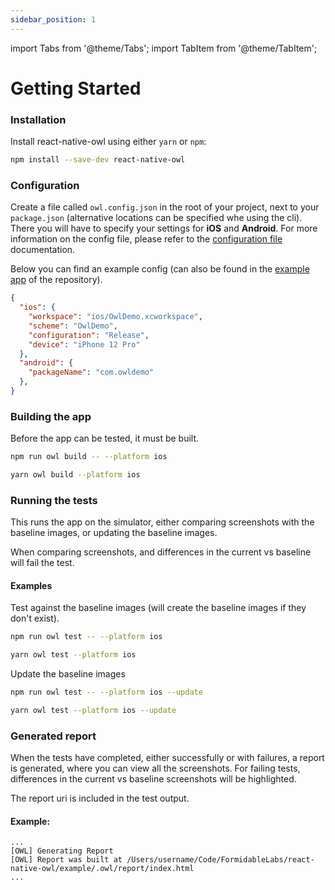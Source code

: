```yaml
---
sidebar_position: 1
---
```


import Tabs from '@theme/Tabs';
import TabItem from '@theme/TabItem';

# Getting Started

### Installation

Install react-native-owl using either `yarn` or `npm`:

```bash npm2yarn
npm install --save-dev react-native-owl
```

### Configuration

Create a file called `owl.config.json` in the root of your project, next to your `package.json` (alternative locations can be specified whe using the cli). There you will have to specify your settings for **iOS** and **Android**. For more information on the config file, please refer to the [configuration file](/docs/introduction/config-file) documentation.

Below you can find an example config (can also be found in the [example app](https://github.com/FormidableLabs/react-native-owl/tree/main/example) of the repository).

```json title="owl.config.json"
{
  "ios": {
    "workspace": "ios/OwlDemo.xcworkspace",
    "scheme": "OwlDemo",
    "configuration": "Release",
    "device": "iPhone 12 Pro"
  },
  "android": {
    "packageName": "com.owldemo"
  },
}
```

### Building the app

Before the app can be tested, it must be built.

<Tabs>
  <TabItem value="npm" label="npm" default>

```bash
npm run owl build -- --platform ios
```

  </TabItem>
  <TabItem value="yarn" label="Yarn">

```bash
yarn owl build --platform ios
```

  </TabItem>
</Tabs>

### Running the tests

This runs the app on the simulator, either comparing screenshots with the baseline images, or updating the baseline images.

When comparing screenshots, and differences in the current vs baseline will fail the test.

#### Examples

Test against the baseline images (will create the baseline images if they don't exist).

<Tabs>
  <TabItem value="npm" label="npm" default>

```bash
npm run owl test -- --platform ios
```

  </TabItem>
  <TabItem value="yarn" label="Yarn">

```bash
yarn owl test --platform ios
```

  </TabItem>
</Tabs>

Update the baseline images

<Tabs>
  <TabItem value="npm" label="npm" default>

```bash
npm run owl test -- --platform ios --update
```

  </TabItem>
  <TabItem value="yarn" label="Yarn">

```bash
yarn owl test --platform ios --update
```

  </TabItem>
</Tabs>

### Generated report

When the tests have completed, either successfully or with failures, a report is generated, where you can view all the screenshots. For failing tests, differences in the current vs baseline screenshots will be highlighted.

The report uri is included in the test output.

#### Example:

```
...
[OWL] Generating Report
[OWL] Report was built at /Users/username/Code/FormidableLabs/react-native-owl/example/.owl/report/index.html
...
```
